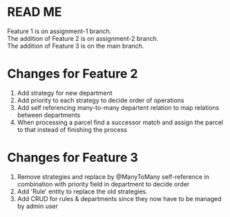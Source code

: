 # READ ME

Feature 1 is on assignment-1 branch. <br>
The addition of Feature 2 is on assignment-2 branch. <br>
The addition of Feature 3 is on the main branch.

# Changes for Feature 2

1. Add strategy for new department
2. Add priority to each strategy to decide order of operations
3. Add self referencing many-to-many departent relation to map relations between departments
4. When processing a parcel find a successor match and assign the parcel to that instead of finishing the process

# Changes for Feature 3

1. Remove strategies and replace by @ManyToMany self-reference in combination with priority field in department to decide order
2. Add 'Rule' entity to replace the old strategies. 
3. Add CRUD for rules & departments since they now have to be managed by admin user


